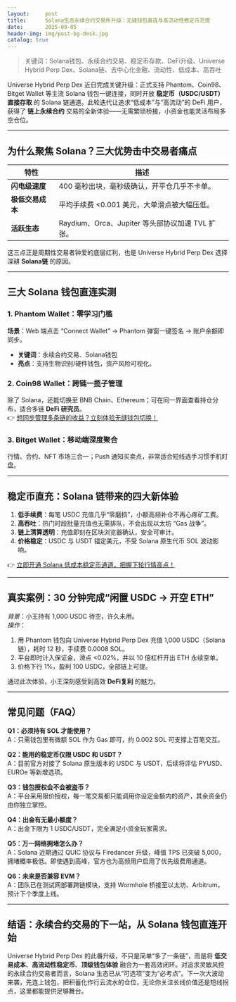 ```yaml
---
layout:     post
title:      Solana生态永续合约交易所升级：无缝钱包直连与高流动性稳定币充提
date:       2025-09-05
header-img: img/post-bg-desk.jpg
catalog: true
---
```


> 关键词：Solana钱包、永续合约交易、稳定币存款、DeFi升级、Universe Hybrid Perp Dex、Solana链、去中心化金融、流动性、低成本、高吞吐

Universe Hybrid Perp Dex 近日完成关键升级：正式支持 Phantom、Coin98、Bitget Wallet 等主流 Solana 钱包一键连接，同时开放 **稳定币（USDC/USDT）直接存取** 的 Solana 链通道。此轮迭代让追求“低成本”与“高流动”的 DeFi 用户，获得了 **链上永续合约** 交易的全新体验——无需繁琐桥接，小资金也能灵活布局多空仓位。

---

## 为什么聚焦 Solana？三大优势击中交易者痛点

| 特性 | 描述 |
|---|---|
| **闪电级速度** | 400 毫秒出块，毫秒级确认，开平仓几乎不卡单。 |
| **极低交易成本** | 平均手续费 <0.001 美元，大单滑点被大幅压低。 |
| **活跃生态** | Raydium、Orca、Jupiter 等头部协议加速 TVL 扩张。 |

这三点正是周期性交易者钟爱的底层红利，也是 Universe Hybrid Perp Dex 选择深耕 **Solana链** 的原因。

---

## 三大 Solana 钱包直连实测

### 1. Phantom Wallet：零学习门槛  
**场景**：Web 端点击 “Connect Wallet” → Phantom 弹窗一键签名 → 账户余额即同步。  
- **关键词**：永续合约交易、Solana钱包  
- **亮点**：支持生物识别/硬件钱包，资产风险可视化。

### 2. Coin98 Wallet：跨链一揽子管理  
除了 Solana，还能切换至 BNB Chain、Ethereum；可在同一界面查看持仓分布，适合多链 **DeFi 研究员**。  
👉 [想同步管理多条链的收益？立刻体验无缝钱包切换！](https://okxdog.com/)

### 3. Bitget Wallet：移动端深度聚合  
行情、合约、NFT 市场三合一；Push 通知买卖点，非常适合短线选手习惯手机盯盘。

---

## 稳定币直充：Solana 链带来的四大新体验

1. **低手续费**：每笔 USDC 充值几乎“零磨损”，小额高频补仓不再心疼矿工费。  
2. **高吞吐**：热门时段批量充值也无需排队，不会出现以太坊 “Gas 战争”。  
3. **链上清算透明**：充值即刻在区块浏览器确认，安全可审计。  
4. **价格稳定**：USDC 与 USDT 锚定美元，不受 Solana 原生代币 SOL 波动影响。

👉 [立即开通 Solana 低成本稳定币通道，把握下轮行情高点！](https://okxdog.com/)

---

## 真实案例：30 分钟完成“闲置 USDC → 开空 ETH”

*背景*：小王持有 1,000 USDC 待空，许久未用。  
*操作*：  
1. 用 Phantom 钱包向 Universe Hybrid Perp Dex 充值 1,000 USDC（Solana 链），耗时 12 秒，手续费 0.0008 SOL。  
2. 平台即时计入保证金，滑点 <0.02%，并以 10 倍杠杆开出 ETH 永续空单。  
3. 价格下行 1%，盈利 100 USDC，全部链上可提。  

通过此次体验，小王深刻感受到高效 **DeFi复利** 的魅力。

---

## 常见问题（FAQ）

**Q1：必须持有 SOL 才能使用？**  
A：只需钱包里有微额 SOL 作为 Gas 即可，约 0.002 SOL 可支撑上百笔交互。

**Q2：能用的稳定币仅限 USDC 和 USDT？**  
A：目前官方对接了 Solana 原生版本的 USDC 与 USDT，后续将评估 PYUSD、EUROe 等新增选项。

**Q3：钱包授权会不会被盗币？**  
A：平台采用限价授权，每一笔交易都只能调用你设定金额内的资产，其余资金仍由你独立掌控。

**Q4：出金有无最小额度？**  
A：出金下限为 1 USDC/USDT，完全满足小资金玩家需求。

**Q5：万一网络拥堵怎么办？**  
A：Solana 近期通过 QUIC 协议与 Firedancer 升级，峰值 TPS 已突破 5,000，拥堵概率极低。即使遇到高峰，官方也为高频用户启用了优先级费用通道。

**Q6：未来是否兼容 EVM？**  
A：团队已在测试网部署跨链模块，支持 Wormhole 桥接至以太坊、Arbitrum，预计下个季度上线。

---

## 结语：永续合约交易的下一站，从 Solana 钱包直连开始

Universe Hybrid Perp Dex 的此番升级，不只是简单“多了一条链”，而是将 **低交易成本**、**高流动性稳定币**、**顶级钱包体验** 融合为一套高效闭环。对追求灵敏风控的永续合约交易者而言，Solana 生态已从“可选项”变为“必考点”。下一次大波动来袭，先连上钱包，把积蓄化作行云流水的仓位，无论你关注长线价值还是短线拐点，这里都能提供足够舞台。